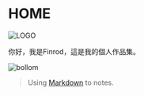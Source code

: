 # HOME

![LOGO](https://i.imgur.com/rZ8V78d.gif)

你好，我是Finrod，這是我的個人作品集。

![bollom](https://i.imgur.com/wEQsITK.png)

> Using [Markdown](/markdown/Markdown_Cheatsheet/) to notes.